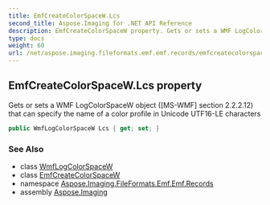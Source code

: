 ```yaml
---
title: EmfCreateColorSpaceW.Lcs
second_title: Aspose.Imaging for .NET API Reference
description: EmfCreateColorSpaceW property. Gets or sets a WMF LogColorSpaceW object MSWMF section 2.2.2.12 that can specify the name of a color profile in Unicode UTF16LE characters
type: docs
weight: 60
url: /net/aspose.imaging.fileformats.emf.emf.records/emfcreatecolorspacew/lcs/
---
```

## EmfCreateColorSpaceW.Lcs property

Gets or sets a WMF LogColorSpaceW object ([MS-WMF] section 2.2.2.12) that can specify the name of a color profile in Unicode UTF16-LE characters

```csharp
public WmfLogColorSpaceW Lcs { get; set; }
```

### See Also

* class [WmfLogColorSpaceW](../../../aspose.imaging.fileformats.wmf.objects/wmflogcolorspacew/)
* class [EmfCreateColorSpaceW](../)
* namespace [Aspose.Imaging.FileFormats.Emf.Emf.Records](../../emfcreatecolorspacew/)
* assembly [Aspose.Imaging](../../../)


